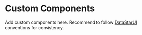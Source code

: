 # Custom Components

Add custom components here. Recommend to follow [DataStarUI](https://datastar-ui.com/) conventions for consistency.
